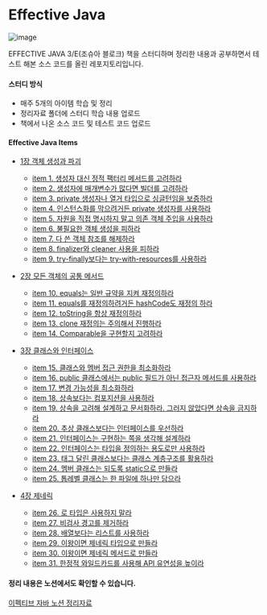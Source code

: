 #  Effective Java

![image](https://user-images.githubusercontent.com/49682056/216249756-01a72430-5a43-4956-8b1e-9692a2782c59.png)

EFFECTIVE JAVA 3/E(조슈아 블로크) 책을 스터디하며 정리한 내용과 공부하면서 테스트 해본 소스 코드를 올린 레포지토리입니다.

#### 스터디 방식
- 매주 5개의 아이템 학습 및 정리
- 정리자료 폴더에 스터디 학습 내용 업로드
- 책에서 나온 소스 코드 및 테스트 코드 업로드 

#### Effective Java Items
- [1장 객체 생성과 파괴](https://github.com/tkdals2317/effective-java/tree/master/%EC%A0%95%EB%A6%AC%20%EC%9E%90%EB%A3%8C/1%EC%9E%A5%20%EA%B0%9D%EC%B2%B4%EC%9D%98%20%EC%83%9D%EC%84%B1%EA%B3%BC%20%ED%8C%8C%EA%B4%B4)  
  - [item 1. 생성자 대신 정적 팩터리 메서드를 고려하라](https://github.com/tkdals2317/effective-java/blob/ee217e4cbc7dc9981b95f4f90b6e04955902a786/%EC%A0%95%EB%A6%AC%20%EC%9E%90%EB%A3%8C/%EA%B0%9D%EC%B2%B4%EC%9D%98%20%EC%83%9D%EC%84%B1%EA%B3%BC%20%ED%8C%8C%EA%B4%B4/item%201.%20%EC%83%9D%EC%84%B1%EC%9E%90%20%EB%8C%80%EC%8B%A0%20%EC%A0%95%EC%A0%81%20%ED%8C%A9%ED%84%B0%EB%A6%AC%20%EB%A9%94%EC%84%9C%EB%93%9C%EB%A5%BC%20%EA%B3%A0%EB%A0%A4%ED%95%98%EB%9D%BC.md)
  - [item 2. 생성자에 매개변수가 많다면 빌더를 고려하라](https://github.com/tkdals2317/effective-java/blob/master/%EC%A0%95%EB%A6%AC%20%EC%9E%90%EB%A3%8C/1%EC%9E%A5%20%EA%B0%9D%EC%B2%B4%EC%9D%98%20%EC%83%9D%EC%84%B1%EA%B3%BC%20%ED%8C%8C%EA%B4%B4/item%202.%20%EC%83%9D%EC%84%B1%EC%9E%90%EC%97%90%20%EB%A7%A4%EA%B0%9C%EB%B3%80%EC%88%98%EA%B0%80%20%EB%A7%8E%EB%8B%A4%EB%A9%B4%20%EB%B9%8C%EB%8D%94%EB%A5%BC%20%EA%B3%A0%EB%A0%A4%ED%95%98%EB%9D%BC.md)  
  - [item 3. private 생성자나 열거 타입으로 싱글턴임을 보증하라](https://github.com/tkdals2317/effective-java/blob/master/%EC%A0%95%EB%A6%AC%20%EC%9E%90%EB%A3%8C/1%EC%9E%A5%20%EA%B0%9D%EC%B2%B4%EC%9D%98%20%EC%83%9D%EC%84%B1%EA%B3%BC%20%ED%8C%8C%EA%B4%B4/item%203.%20private%20%EC%83%9D%EC%84%B1%EC%9E%90%EB%82%98%20%EC%97%B4%EA%B1%B0%20%ED%83%80%EC%9E%85%EC%9C%BC%EB%A1%9C%20%EC%8B%B1%EA%B8%80%ED%84%B4%EC%9E%84%EC%9D%84%20%EB%B3%B4%EC%A6%9D%ED%95%98%EB%9D%BC.md)
  - [item 4. 인스턴스화를 막으려거든 private 생성자를 사용하라](https://github.com/tkdals2317/effective-java/blob/master/%EC%A0%95%EB%A6%AC%20%EC%9E%90%EB%A3%8C/1%EC%9E%A5%20%EA%B0%9D%EC%B2%B4%EC%9D%98%20%EC%83%9D%EC%84%B1%EA%B3%BC%20%ED%8C%8C%EA%B4%B4/item%204.%20%EC%9D%B8%EC%8A%A4%ED%84%B4%EC%8A%A4%ED%99%94%EB%A5%BC%20%EB%A7%89%EC%9C%BC%EB%A0%A4%EA%B1%B0%EB%93%A0%20private%20%EC%83%9D%EC%84%B1%EC%9E%90%EB%A5%BC%20%EC%82%AC%EC%9A%A9%ED%95%98%EB%9D%BC.md)
  - [item 5. 자원을 직접 명시하지 말고 의존 객체 주입을 사용하라](https://github.com/tkdals2317/effective-java/blob/master/%EC%A0%95%EB%A6%AC%20%EC%9E%90%EB%A3%8C/1%EC%9E%A5%20%EA%B0%9D%EC%B2%B4%EC%9D%98%20%EC%83%9D%EC%84%B1%EA%B3%BC%20%ED%8C%8C%EA%B4%B4/item%205.%20%EC%9E%90%EC%9B%90%EC%9D%84%20%EC%A7%81%EC%A0%91%20%EB%AA%85%EC%8B%9C%ED%95%98%EC%A7%80%20%EB%A7%90%EA%B3%A0%20%EC%9D%98%EC%A1%B4%20%EA%B0%9D%EC%B2%B4%20%EC%A3%BC%EC%9E%85%EC%9D%84%20%EC%82%AC%EC%9A%A9%ED%95%98%EB%9D%BC.md)
  - [item 6. 불필요한 객체 생성을 피하라](https://github.com/tkdals2317/effective-java/blob/master/%EC%A0%95%EB%A6%AC%20%EC%9E%90%EB%A3%8C/1%EC%9E%A5%20%EA%B0%9D%EC%B2%B4%EC%9D%98%20%EC%83%9D%EC%84%B1%EA%B3%BC%20%ED%8C%8C%EA%B4%B4/item%206.%20%EB%B6%88%ED%95%84%EC%9A%94%ED%95%9C%20%EA%B0%9D%EC%B2%B4%20%EC%83%9D%EC%84%B1%EC%9D%84%20%ED%94%BC%ED%95%98%EB%9D%BC.md)
  - [item 7. 다 쓴 객체 참조를 해제하라](https://github.com/tkdals2317/effective-java/blob/master/%EC%A0%95%EB%A6%AC%20%EC%9E%90%EB%A3%8C/1%EC%9E%A5%20%EA%B0%9D%EC%B2%B4%EC%9D%98%20%EC%83%9D%EC%84%B1%EA%B3%BC%20%ED%8C%8C%EA%B4%B4/item%207.%20%EB%8B%A4%20%EC%93%B4%20%EA%B0%9D%EC%B2%B4%20%EC%B0%B8%EC%A1%B0%EB%A5%BC%20%ED%95%B4%EC%A0%9C%ED%95%98%EB%9D%BC.md)
  - [item 8. finalizer와 cleaner 사용을 피하라](https://github.com/tkdals2317/effective-java/blob/master/%EC%A0%95%EB%A6%AC%20%EC%9E%90%EB%A3%8C/1%EC%9E%A5%20%EA%B0%9D%EC%B2%B4%EC%9D%98%20%EC%83%9D%EC%84%B1%EA%B3%BC%20%ED%8C%8C%EA%B4%B4/item%208.%20finalizer%EC%99%80%20cleaner%20%EC%82%AC%EC%9A%A9%EC%9D%84%20%ED%94%BC%ED%95%98%EB%9D%BC.md)
  - [item 9. try-finally보다는 try-with-resources를 사용하라](https://github.com/tkdals2317/effective-java/blob/master/%EC%A0%95%EB%A6%AC%20%EC%9E%90%EB%A3%8C/1%EC%9E%A5%20%EA%B0%9D%EC%B2%B4%EC%9D%98%20%EC%83%9D%EC%84%B1%EA%B3%BC%20%ED%8C%8C%EA%B4%B4/item%209.%20try-finally%EB%B3%B4%EB%8B%A4%EB%8A%94%20try-with-resources%EB%A5%BC%20%EC%82%AC%EC%9A%A9%ED%95%98%EB%9D%BC.md)
- [2장 모든 객체의 공통 메서드](https://github.com/tkdals2317/effective-java/tree/master/%EC%A0%95%EB%A6%AC%20%EC%9E%90%EB%A3%8C/2%EC%9E%A5%20%EB%AA%A8%EB%93%A0%20%EA%B0%9D%EC%B2%B4%EC%9D%98%20%EA%B3%B5%ED%86%B5%20%EB%A9%94%EC%84%9C%EB%93%9C)
  - [item 10. equals는 일반 규약을 지켜 재정의하라](https://github.com/tkdals2317/effective-java/blob/master/%EC%A0%95%EB%A6%AC%20%EC%9E%90%EB%A3%8C/2%EC%9E%A5%20%EB%AA%A8%EB%93%A0%20%EA%B0%9D%EC%B2%B4%EC%9D%98%20%EA%B3%B5%ED%86%B5%20%EB%A9%94%EC%84%9C%EB%93%9C/item%2010.%20equals%EB%8A%94%20%EC%9D%BC%EB%B0%98%20%EA%B7%9C%EC%95%BD%EC%9D%84%20%EC%A7%80%EC%BC%9C%20%EC%9E%AC%EC%A0%95%EC%9D%98%ED%95%98%EB%9D%BC.md)
  - [item 11. equals를 재정의하려거든 hashCode도 재정의 하라](https://github.com/tkdals2317/effective-java/blob/master/%EC%A0%95%EB%A6%AC%20%EC%9E%90%EB%A3%8C/2%EC%9E%A5%20%EB%AA%A8%EB%93%A0%20%EA%B0%9D%EC%B2%B4%EC%9D%98%20%EA%B3%B5%ED%86%B5%20%EB%A9%94%EC%84%9C%EB%93%9C/item%2011.%20equals%EB%A5%BC%20%EC%9E%AC%EC%A0%95%EC%9D%98%ED%95%98%EB%A0%A4%EA%B1%B0%EB%93%A0%20hashCode%EB%8F%84%20%EC%9E%AC%EC%A0%95%EC%9D%98%20%ED%95%98%EB%9D%BC.md)
  - [item 12. toString을 항상 재정의하라](https://github.com/tkdals2317/effective-java/blob/master/%EC%A0%95%EB%A6%AC%20%EC%9E%90%EB%A3%8C/2%EC%9E%A5%20%EB%AA%A8%EB%93%A0%20%EA%B0%9D%EC%B2%B4%EC%9D%98%20%EA%B3%B5%ED%86%B5%20%EB%A9%94%EC%84%9C%EB%93%9C/item%2012.%20toString%EC%9D%84%20%ED%95%AD%EC%83%81%20%EC%9E%AC%EC%A0%95%EC%9D%98%ED%95%98%EB%9D%BC.md)
  - [item 13. clone 재정의는 주의해서 진행하라](https://github.com/tkdals2317/effective-java/blob/master/%EC%A0%95%EB%A6%AC%20%EC%9E%90%EB%A3%8C/2%EC%9E%A5%20%EB%AA%A8%EB%93%A0%20%EA%B0%9D%EC%B2%B4%EC%9D%98%20%EA%B3%B5%ED%86%B5%20%EB%A9%94%EC%84%9C%EB%93%9C/item%2013.%20clone%20%EC%9E%AC%EC%A0%95%EC%9D%98%EB%8A%94%20%EC%A3%BC%EC%9D%98%ED%95%B4%EC%84%9C%20%EC%A7%84%ED%96%89%ED%95%98%EB%9D%BC.md)
  - [item 14. Comparable을 구현할지 고려하라](https://github.com/tkdals2317/effective-java/blob/master/%EC%A0%95%EB%A6%AC%20%EC%9E%90%EB%A3%8C/2%EC%9E%A5%20%EB%AA%A8%EB%93%A0%20%EA%B0%9D%EC%B2%B4%EC%9D%98%20%EA%B3%B5%ED%86%B5%20%EB%A9%94%EC%84%9C%EB%93%9C/item%2014.%20Comparable%EC%9D%84%20%EA%B5%AC%ED%98%84%ED%95%A0%EC%A7%80%20%EA%B3%A0%EB%A0%A4%ED%95%98%EB%9D%BC.md)

- [3장 클래스와 인터페이스](https://github.com/tkdals2317/effective-java/tree/master/%EC%A0%95%EB%A6%AC%20%EC%9E%90%EB%A3%8C/3%EC%9E%A5%20%ED%81%B4%EB%9E%98%EC%8A%A4%EC%99%80%20%EC%9D%B8%ED%84%B0%ED%8E%98%EC%9D%B4%EC%8A%A4)  
  - [item 15. 클래스와 멤버 접근 권한을 최소화하라](https://github.com/tkdals2317/effective-java/blob/master/%EC%A0%95%EB%A6%AC%20%EC%9E%90%EB%A3%8C/3%EC%9E%A5%20%ED%81%B4%EB%9E%98%EC%8A%A4%EC%99%80%20%EC%9D%B8%ED%84%B0%ED%8E%98%EC%9D%B4%EC%8A%A4/item%2015.%20%ED%81%B4%EB%9E%98%EC%8A%A4%EC%99%80%20%EB%A9%A4%EB%B2%84%20%EC%A0%91%EA%B7%BC%20%EA%B6%8C%ED%95%9C%EC%9D%84%20%EC%B5%9C%EC%86%8C%ED%99%94%ED%95%98%EB%9D%BC.md)
  - [item 16. public 클래스에서는 public 필드가 아닌 접근자 메서드를 사용하라](https://github.com/tkdals2317/effective-java/blob/master/%EC%A0%95%EB%A6%AC%20%EC%9E%90%EB%A3%8C/3%EC%9E%A5%20%ED%81%B4%EB%9E%98%EC%8A%A4%EC%99%80%20%EC%9D%B8%ED%84%B0%ED%8E%98%EC%9D%B4%EC%8A%A4/item%2016.%20public%20%ED%81%B4%EB%9E%98%EC%8A%A4%EC%97%90%EC%84%9C%EB%8A%94%20public%20%ED%95%84%EB%93%9C%EA%B0%80%20%EC%95%84%EB%8B%8C%20%EC%A0%91%EA%B7%BC%EC%9E%90%20%EB%A9%94%EC%84%9C%EB%93%9C%EB%A5%BC%20%EC%82%AC%EC%9A%A9%ED%95%98%EB%9D%BC.md)
  - [item 17. 변경 가능성을 최소화하라](https://github.com/tkdals2317/effective-java/blob/master/%EC%A0%95%EB%A6%AC%20%EC%9E%90%EB%A3%8C/3%EC%9E%A5%20%ED%81%B4%EB%9E%98%EC%8A%A4%EC%99%80%20%EC%9D%B8%ED%84%B0%ED%8E%98%EC%9D%B4%EC%8A%A4/item%2017.%20%EB%B3%80%EA%B2%BD%20%EA%B0%80%EB%8A%A5%EC%84%B1%EC%9D%84%20%EC%B5%9C%EC%86%8C%ED%99%94%ED%95%98%EB%9D%BC.md)
  - [item 18. 상속보다는 컴포지션을 사용하라](https://github.com/tkdals2317/effective-java/blob/master/%EC%A0%95%EB%A6%AC%20%EC%9E%90%EB%A3%8C/3%EC%9E%A5%20%ED%81%B4%EB%9E%98%EC%8A%A4%EC%99%80%20%EC%9D%B8%ED%84%B0%ED%8E%98%EC%9D%B4%EC%8A%A4/item%2018.%20%EC%83%81%EC%86%8D%EB%B3%B4%EB%8B%A4%EB%8A%94%20%EC%BB%B4%ED%8F%AC%EC%A7%80%EC%85%98%EC%9D%84%20%EC%82%AC%EC%9A%A9%ED%95%98%EB%9D%BC.md)
  - [item 19. 상속을 고려해 설계하고 문서화하라. 그러지 않았다면 상속을 금지하라](https://github.com/tkdals2317/effective-java/blob/master/%EC%A0%95%EB%A6%AC%20%EC%9E%90%EB%A3%8C/3%EC%9E%A5%20%ED%81%B4%EB%9E%98%EC%8A%A4%EC%99%80%20%EC%9D%B8%ED%84%B0%ED%8E%98%EC%9D%B4%EC%8A%A4/item%2019.%20%EC%83%81%EC%86%8D%EC%9D%84%20%EA%B3%A0%EB%A0%A4%ED%95%B4%20%EC%84%A4%EA%B3%84%ED%95%98%EA%B3%A0%20%EB%AC%B8%EC%84%9C%ED%99%94%ED%95%98%EB%9D%BC.md)
  - [item 20. 추상 클래스보다는 인터페이스를 우선하라](https://github.com/tkdals2317/effective-java/blob/master/%EC%A0%95%EB%A6%AC%20%EC%9E%90%EB%A3%8C/3%EC%9E%A5%20%ED%81%B4%EB%9E%98%EC%8A%A4%EC%99%80%20%EC%9D%B8%ED%84%B0%ED%8E%98%EC%9D%B4%EC%8A%A4/item%2020.%20%EC%B6%94%EC%83%81%20%ED%81%B4%EB%9E%98%EC%8A%A4%EB%B3%B4%EB%8B%A4%EB%8A%94%20%EC%9D%B8%ED%84%B0%ED%8E%98%EC%9D%B4%EC%8A%A4%EB%A5%BC%20%EC%9A%B0%EC%84%A0%ED%95%98%EB%9D%BC.md)
  - [item 21. 인터페이스는 구현하는 쪽을 생각해 설계하라](https://github.com/tkdals2317/effective-java/blob/master/%EC%A0%95%EB%A6%AC%20%EC%9E%90%EB%A3%8C/3%EC%9E%A5%20%ED%81%B4%EB%9E%98%EC%8A%A4%EC%99%80%20%EC%9D%B8%ED%84%B0%ED%8E%98%EC%9D%B4%EC%8A%A4/item%2021.%20%EC%9D%B8%ED%84%B0%ED%8E%98%EC%9D%B4%EC%8A%A4%EB%8A%94%20%EA%B5%AC%ED%98%84%ED%95%98%EB%8A%94%20%EC%AA%BD%EC%9D%84%20%EC%83%9D%EA%B0%81%ED%95%B4%20%EC%84%A4%EA%B3%84%ED%95%98%EB%9D%BC.md)
  - [item 22. 인터페이스는 타입을 정의하는 용도로만 사용하라](https://github.com/tkdals2317/effective-java/blob/master/%EC%A0%95%EB%A6%AC%20%EC%9E%90%EB%A3%8C/3%EC%9E%A5%20%ED%81%B4%EB%9E%98%EC%8A%A4%EC%99%80%20%EC%9D%B8%ED%84%B0%ED%8E%98%EC%9D%B4%EC%8A%A4/item%2022.%20%EC%9D%B8%ED%84%B0%ED%8E%98%EC%9D%B4%EC%8A%A4%EB%8A%94%20%ED%83%80%EC%9E%85%EC%9D%84%20%EC%A0%95%EC%9D%98%ED%95%98%EB%8A%94%20%EC%9A%A9%EB%8F%84%EB%A1%9C%EB%A7%8C%20%EC%82%AC%EC%9A%A9%ED%95%98%EB%9D%BC.md)
  - [item 23. 태그 달린 클래스보다는 클래스 계층구조를 활용하라](https://github.com/tkdals2317/effective-java/blob/master/%EC%A0%95%EB%A6%AC%20%EC%9E%90%EB%A3%8C/3%EC%9E%A5%20%ED%81%B4%EB%9E%98%EC%8A%A4%EC%99%80%20%EC%9D%B8%ED%84%B0%ED%8E%98%EC%9D%B4%EC%8A%A4/item%2023.%20%ED%83%9C%EA%B7%B8%20%EB%8B%AC%EB%A6%B0%20%ED%81%B4%EB%9E%98%EC%8A%A4%EB%B3%B4%EB%8B%A4%EB%8A%94%20%ED%81%B4%EB%9E%98%EC%8A%A4%20%EA%B3%84%EC%B8%B5%EA%B5%AC%EC%A1%B0%EB%A5%BC%20%ED%99%9C%EC%9A%A9%ED%95%98%EB%9D%BC.md)
  - [item 24. 멤버 클래스는 되도록 static으로 만들라](https://github.com/tkdals2317/effective-java/blob/master/%EC%A0%95%EB%A6%AC%20%EC%9E%90%EB%A3%8C/3%EC%9E%A5%20%ED%81%B4%EB%9E%98%EC%8A%A4%EC%99%80%20%EC%9D%B8%ED%84%B0%ED%8E%98%EC%9D%B4%EC%8A%A4/item%2024.%20%EB%A9%A4%EB%B2%84%20%ED%81%B4%EB%9E%98%EC%8A%A4%EB%8A%94%20%EB%90%98%EB%8F%84%EB%A1%9D%20static%EC%9C%BC%EB%A1%9C%20%EB%A7%8C%EB%93%A4%EB%9D%BC.md)
  - [item 25. 톱레벨 클래스는 한 파일에 하나만 담으라](https://github.com/tkdals2317/effective-java/blob/master/%EC%A0%95%EB%A6%AC%20%EC%9E%90%EB%A3%8C/3%EC%9E%A5%20%ED%81%B4%EB%9E%98%EC%8A%A4%EC%99%80%20%EC%9D%B8%ED%84%B0%ED%8E%98%EC%9D%B4%EC%8A%A4/item%2025.%20%ED%86%B1%EB%A0%88%EB%B2%A8%20%ED%81%B4%EB%9E%98%EC%8A%A4%EB%8A%94%20%ED%95%9C%20%ED%8C%8C%EC%9D%BC%EC%97%90%20%ED%95%98%EB%82%98%EB%A7%8C%20%EB%8B%B4%EC%9C%BC%EB%9D%BC.md)

- [4장 제네릭](https://github.com/tkdals2317/effective-java/tree/master/%EC%A0%95%EB%A6%AC%20%EC%9E%90%EB%A3%8C/4%EC%9E%A5%20%EC%A0%9C%EB%84%A4%EB%A6%AD)
  - [item 26. 로 타입은 사용하지 말라](https://github.com/tkdals2317/effective-java/blob/master/%EC%A0%95%EB%A6%AC%20%EC%9E%90%EB%A3%8C/4%EC%9E%A5%20%EC%A0%9C%EB%84%A4%EB%A6%AD/item%2026.%20%EB%A1%9C%20%ED%83%80%EC%9E%85%EC%9D%80%20%EC%82%AC%EC%9A%A9%ED%95%98%EC%A7%80%20%EB%A7%90%EB%9D%BC.md)
  - [item 27. 비검사 경고를 제거하라](https://github.com/tkdals2317/effective-java/blob/master/%EC%A0%95%EB%A6%AC%20%EC%9E%90%EB%A3%8C/4%EC%9E%A5%20%EC%A0%9C%EB%84%A4%EB%A6%AD/item%2027.%20%EB%B9%84%EA%B2%80%EC%82%AC%20%EA%B2%BD%EA%B3%A0%EB%A5%BC%20%EC%A0%9C%EA%B1%B0%ED%95%98%EB%9D%BC.md)
  - [item 28. 배열보다는 리스트를 사용하라](https://github.com/tkdals2317/effective-java/blob/master/%EC%A0%95%EB%A6%AC%20%EC%9E%90%EB%A3%8C/4%EC%9E%A5%20%EC%A0%9C%EB%84%A4%EB%A6%AD/item%2028.%20%EB%B0%B0%EC%97%B4%EB%B3%B4%EB%8B%A4%EB%8A%94%20%EB%A6%AC%EC%8A%A4%ED%8A%B8%EB%A5%BC%20%EC%82%AC%EC%9A%A9%ED%95%98%EB%9D%BC.md)
  - [item 29. 이왕이면 제네릭 타입으로 만들라](https://github.com/tkdals2317/effective-java/blob/master/%EC%A0%95%EB%A6%AC%20%EC%9E%90%EB%A3%8C/4%EC%9E%A5%20%EC%A0%9C%EB%84%A4%EB%A6%AD/item%2029.%20%EC%9D%B4%EC%99%95%EC%9D%B4%EB%A9%B4%20%EC%A0%9C%EB%84%A4%EB%A6%AD%20%ED%83%80%EC%9E%85%EC%9C%BC%EB%A1%9C%20%EB%A7%8C%EB%93%A4%EB%9D%BC.md)
  - [item 30. 이왕이면 제네릭 메서드로 만들라](https://github.com/tkdals2317/effective-java/blob/master/%EC%A0%95%EB%A6%AC%20%EC%9E%90%EB%A3%8C/4%EC%9E%A5%20%EC%A0%9C%EB%84%A4%EB%A6%AD/item%2030.%20%EC%9D%B4%EC%99%95%EC%9D%B4%EB%A9%B4%20%EC%A0%9C%EB%84%A4%EB%A6%AD%20%EB%A9%94%EC%84%9C%EB%93%9C%EB%A1%9C%20%EB%A7%8C%EB%93%A4%EB%9D%BC.md)
  - [item 31. 한정적 와일드카드를 사용해 API 유연성을 높이라](https://github.com/tkdals2317/effective-java/blob/master/%EC%A0%95%EB%A6%AC%20%EC%9E%90%EB%A3%8C/4%EC%9E%A5%20%EC%A0%9C%EB%84%A4%EB%A6%AD/item%2031.%20%ED%95%9C%EC%A0%95%EC%A0%81%20%EC%99%80%EC%9D%BC%EB%93%9C%EC%B9%B4%EB%93%9C%EB%A5%BC%20%EC%82%AC%EC%9A%A9%ED%95%B4%20API%20%EC%9C%A0%EC%97%B0%EC%84%B1%EC%9D%84%20%EB%86%92%EC%9D%B4%EB%9D%BC.md)

#### 정리 내용은 노션에서도 확인할 수 있습니다.

[이펙티브 자바 노션 정리자료](https://handy-gladiolus-4a5.notion.site/ee068f60419f41a6a2ec62f69e3599e3)
